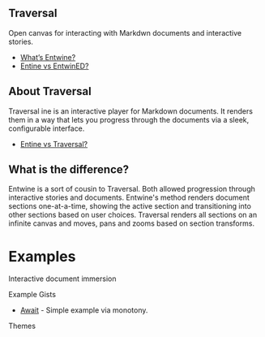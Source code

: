 ## Traversal
Open canvas for interacting with Markdwn documents and interactive stories.
- [What’s Entwine?](#about-traversal)
- [Entine vs EntwinED?](#what-is-the-difference)
<!-- {left:53px,top:34px,width:246px,height:171px} -->

## About Traversal
Traversal ine is an interactive player for Markdown documents. It renders them in a way that lets you progress through the documents via a sleek, configurable interface.
- [Entine vs Traversal?](#what-is-the-difference)
<!-- {left:196px,top:297.8000183105469px,width:326px,height:150px} -->

## What is the difference?
Entwine is a sort of cousin to Traversal. Both allowed progression through interactive stories and documents. Entwine's method renders document sections one-at-a-time, showing the active section and transitioning into other sections based on user choices. Traversal renders all sections on an infinite canvas and moves, pans and zooms based on section transforms.
<!-- {left:505px,top:128px,width:344px,height:100px} -->

# Examples <!-- {$gd_info} -->
<!-- {$gd_help_ribbon} -->

Interactive document immersion

Example Gists <!-- {$gd_gist} -->
- [Await](https://gist.github.com/eb48e3ccd0e0fc6a502a8ebe02a38715) - Simple example via monotony.

Themes <!-- {$gd_css} -->

<!-- {$gd_toc="Contents"} -->

<!-- {$gd_play} -->
<!-- {$gd_hide} -->
